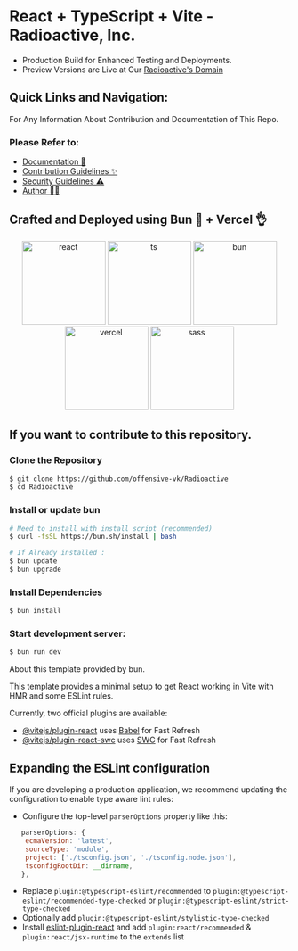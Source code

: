 # React + TypeScript + Vite - Radioactive, Inc.
* Production Build for Enhanced Testing and Deployments.
* Preview Versions are Live at Our [Radioactive's Domain](https://radioactive-drab.vercel.app/)

## Quick Links and Navigation:
For Any Information About Contribution and Documentation of This Repo. <br>
### Please Refer to: 
- [Documentation 📖](https://github.com/offensive-vk/Radioactive/blob/master/README.md) <br>
- [Contribution Guidelines ✨](https://github.com/offensive-vk/Radioactive/blob/master/.github/CONTRIBUTING.md) <br>
- [Security Guidelines ⚠️](https://github.com/offensive-vk/Radioactive/blob/master/.github/SECURITY.md) <br>
- [Author 🧑‍💻](https://github.com/offensive-vk/) <br>

## Crafted and Deployed using Bun 🙌 + Vercel 👌
<p align="center">
  <a href="https://reactjs.dev"><img src="https://cdn.jsdelivr.net/gh/offensive-vk/Icons@master/react/react-original.svg" height=150 width=150 alt="react" /></a>
  <a href="https://typescriptlang.org"><img src="https://cdn.jsdelivr.net/gh/offensive-vk/Icons@master/typescript/typescript-plain.svg" height=150 width=150 alt="ts" /></a>
  <a href="https://bun.sh"><img src="https://user-images.githubusercontent.com/709451/182802334-d9c42afe-f35d-4a7b-86ea-9985f73f20c3.png" alt="bun" height=150 width=150 /></a>
  <a href="https://vercel.com"><img src="https://assets.vercel.com/image/upload/v1588805858/repositories/vercel/logo.png" height="150" width="150" alt="vercel" /></a>
  <a href="https://sass-lang.org"><img src="https://cdn.jsdelivr.net/gh/offensive-vk/Icons@master/sass/sass-original.svg" height=150 width=150 alt="sass" /></a>
</p>

## If you want to contribute to this repository. 
### Clone the Repository
```bash
$ git clone https://github.com/offensive-vk/Radioactive
$ cd Radioactive
```

### Install or update bun
```bash 
# Need to install with install script (recommended)
$ curl -fsSL https://bun.sh/install | bash
```
```bash
# If Already installed : 
$ bun update
$ bun upgrade
```

### Install Dependencies
```bash
$ bun install
```
### Start development server: 
```bash
$ bun run dev
```

About this template provided by bun.

This template provides a minimal setup to get React working in Vite with HMR and some ESLint rules.

Currently, two official plugins are available:

- [@vitejs/plugin-react](https://github.com/vitejs/vite-plugin-react/blob/main/packages/plugin-react/README.md) uses [Babel](https://babeljs.io/) for Fast Refresh
- [@vitejs/plugin-react-swc](https://github.com/vitejs/vite-plugin-react-swc) uses [SWC](https://swc.rs/) for Fast Refresh

## Expanding the ESLint configuration

If you are developing a production application, we recommend updating the configuration to enable type aware lint rules:

- Configure the top-level `parserOptions` property like this:

```js
   parserOptions: {
    ecmaVersion: 'latest',
    sourceType: 'module',
    project: ['./tsconfig.json', './tsconfig.node.json'],
    tsconfigRootDir: __dirname,
   },
```

- Replace `plugin:@typescript-eslint/recommended` to `plugin:@typescript-eslint/recommended-type-checked` or `plugin:@typescript-eslint/strict-type-checked`
- Optionally add `plugin:@typescript-eslint/stylistic-type-checked`
- Install [eslint-plugin-react](https://github.com/jsx-eslint/eslint-plugin-react) and add `plugin:react/recommended` & `plugin:react/jsx-runtime` to the `extends` list
